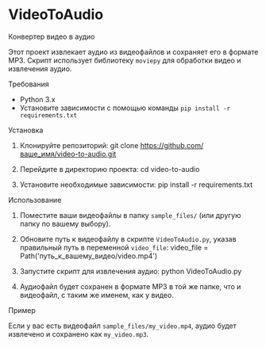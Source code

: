 # VideoToAudio
Конвертер видео в аудио

Этот проект извлекает аудио из видеофайлов и сохраняет его в формате MP3. Скрипт использует библиотеку `moviepy` для обработки видео и извлечения аудио.

Требования

- Python 3.x
- Установите зависимости с помощью команды `pip install -r requirements.txt`

Установка

1. Клонируйте репозиторий:
   git clone https://github.com/ваше_имя/video-to-audio.git

2. Перейдите в директорию проекта:
   cd video-to-audio

3. Установите необходимые зависимости:
   pip install -r requirements.txt

Использование

1. Поместите ваши видеофайлы в папку `sample_files/` (или другую папку по вашему выбору).

2. Обновите путь к видеофайлу в скрипте `VideoToAudio.py`, указав правильный путь в переменной `video_file`:
   video_file = Path('путь_к_вашему_видео/video.mp4')

3. Запустите скрипт для извлечения аудио:
   python VideoToAudio.py

4. Аудиофайл будет сохранен в формате MP3 в той же папке, что и видеофайл, с таким же именем, как у видео.

Пример

Если у вас есть видеофайл `sample_files/my_video.mp4`, аудио будет извлечено и сохранено как `my_video.mp3`.
